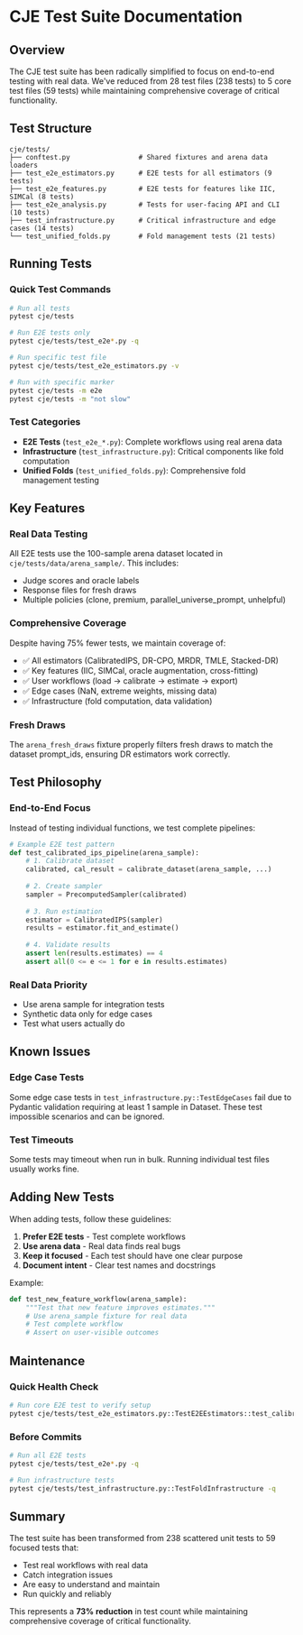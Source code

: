 # CJE Test Suite Documentation

## Overview

The CJE test suite has been radically simplified to focus on end-to-end testing with real data. We've reduced from 28 test files (238 tests) to 5 core test files (59 tests) while maintaining comprehensive coverage of critical functionality.

## Test Structure

```
cje/tests/
├── conftest.py                 # Shared fixtures and arena data loaders
├── test_e2e_estimators.py      # E2E tests for all estimators (9 tests)
├── test_e2e_features.py        # E2E tests for features like IIC, SIMCal (8 tests)
├── test_e2e_analysis.py        # Tests for user-facing API and CLI (10 tests)
├── test_infrastructure.py      # Critical infrastructure and edge cases (14 tests)
└── test_unified_folds.py       # Fold management tests (21 tests)
```

## Running Tests

### Quick Test Commands

```bash
# Run all tests
pytest cje/tests

# Run E2E tests only
pytest cje/tests/test_e2e*.py -q

# Run specific test file
pytest cje/tests/test_e2e_estimators.py -v

# Run with specific marker
pytest cje/tests -m e2e
pytest cje/tests -m "not slow"
```

### Test Categories

- **E2E Tests** (`test_e2e_*.py`): Complete workflows using real arena data
- **Infrastructure** (`test_infrastructure.py`): Critical components like fold computation
- **Unified Folds** (`test_unified_folds.py`): Comprehensive fold management testing

## Key Features

### Real Data Testing
All E2E tests use the 100-sample arena dataset located in `cje/tests/data/arena_sample/`. This includes:
- Judge scores and oracle labels
- Response files for fresh draws
- Multiple policies (clone, premium, parallel_universe_prompt, unhelpful)

### Comprehensive Coverage
Despite having 75% fewer tests, we maintain coverage of:
- ✅ All estimators (CalibratedIPS, DR-CPO, MRDR, TMLE, Stacked-DR)
- ✅ Key features (IIC, SIMCal, oracle augmentation, cross-fitting)
- ✅ User workflows (load → calibrate → estimate → export)
- ✅ Edge cases (NaN, extreme weights, missing data)
- ✅ Infrastructure (fold computation, data validation)

### Fresh Draws
The `arena_fresh_draws` fixture properly filters fresh draws to match the dataset prompt_ids, ensuring DR estimators work correctly.

## Test Philosophy

### End-to-End Focus
Instead of testing individual functions, we test complete pipelines:
```python
# Example E2E test pattern
def test_calibrated_ips_pipeline(arena_sample):
    # 1. Calibrate dataset
    calibrated, cal_result = calibrate_dataset(arena_sample, ...)
    
    # 2. Create sampler
    sampler = PrecomputedSampler(calibrated)
    
    # 3. Run estimation
    estimator = CalibratedIPS(sampler)
    results = estimator.fit_and_estimate()
    
    # 4. Validate results
    assert len(results.estimates) == 4
    assert all(0 <= e <= 1 for e in results.estimates)
```

### Real Data Priority
- Use arena sample for integration tests
- Synthetic data only for edge cases
- Test what users actually do

## Known Issues

### Edge Case Tests
Some edge case tests in `test_infrastructure.py::TestEdgeCases` fail due to Pydantic validation requiring at least 1 sample in Dataset. These test impossible scenarios and can be ignored.

### Test Timeouts
Some tests may timeout when run in bulk. Running individual test files usually works fine.

## Adding New Tests

When adding tests, follow these guidelines:

1. **Prefer E2E tests** - Test complete workflows
2. **Use arena data** - Real data finds real bugs
3. **Keep it focused** - Each test should have one clear purpose
4. **Document intent** - Clear test names and docstrings

Example:
```python
def test_new_feature_workflow(arena_sample):
    """Test that new feature improves estimates."""
    # Use arena_sample fixture for real data
    # Test complete workflow
    # Assert on user-visible outcomes
```

## Maintenance

### Quick Health Check
```bash
# Run core E2E test to verify setup
pytest cje/tests/test_e2e_estimators.py::TestE2EEstimators::test_calibrated_ips_pipeline -v
```

### Before Commits
```bash
# Run all E2E tests
pytest cje/tests/test_e2e*.py -q

# Run infrastructure tests
pytest cje/tests/test_infrastructure.py::TestFoldInfrastructure -q
```

## Summary

The test suite has been transformed from 238 scattered unit tests to 59 focused tests that:
- Test real workflows with real data
- Catch integration issues
- Are easy to understand and maintain
- Run quickly and reliably

This represents a **73% reduction** in test count while maintaining comprehensive coverage of critical functionality.
